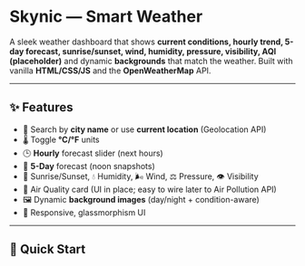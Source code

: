 # Skynic — Smart Weather

A sleek weather dashboard that shows **current conditions, hourly trend, 5-day forecast, sunrise/sunset, wind, humidity, pressure, visibility, AQI (placeholder)** and dynamic **backgrounds** that match the weather. Built with vanilla **HTML/CSS/JS** and the **OpenWeatherMap** API.

---

## ✨ Features

- 🔎 Search by **city name** or use **current location** (Geolocation API)
- 🌡 Toggle **°C/°F** units
- 🕒 **Hourly** forecast slider (next hours)
- 📅 **5-Day** forecast (noon snapshots)
- 🌄 Sunrise/Sunset, 💧 Humidity, 🌬 Wind, ⚖ Pressure, 👁 Visibility
- 🫧 Air Quality card (UI in place; easy to wire later to Air Pollution API)
- 🖼 Dynamic **background images** (day/night + condition-aware)
- 📱 Responsive, glassmorphism UI

---

## 🚀 Quick Start
